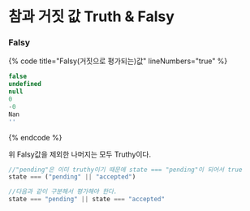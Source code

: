 # 참과 거짓 값 Truth & Falsy

### Falsy

{% code title="Falsy(거짓으로 평가되는)값" lineNumbers="true" %}
```javascript
false
undefined
null
0
-0
Nan
''
```
{% endcode %}

위 Falsy값을 제외한 나머지는 모두 Truthy이다.



```javascript
//"pending"은 이미 truthy이기 때문에 state === "pending"이 되어서 true
state === ("pending" || "accepted") 

//다음과 같이 구분해서 평가해야 한다.
state === "pending" || state === "accepted"
```
